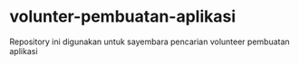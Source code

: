 # volunter-pembuatan-aplikasi
Repository ini digunakan untuk sayembara pencarian volunteer pembuatan aplikasi 
